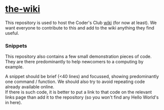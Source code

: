 [the-wiki](https://github.com/ichep-coders-club/the-wiki/wiki)
========

This repository is used to host the Coder's Club [wiki](https://github.com/ichep-coders-club/the-wiki/wiki) (for now at least).
We want everyone to contribute to this and add to the wiki anything they find useful.

### Snippets
This repository also contains a few small demonstration pieces of code.
They are there predominantly to help newcomers to a computing by example.

A snippet should be brief (<40 lines) and focussed, showing predominantly one command / function.
We should also try to avoid repeating code already available online.  
If there is such code, it is better to put a link to that code on the relevant links page than add it to the repository (so you won't find any Hello World's in here).
